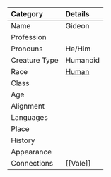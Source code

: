 | Category      | Details                                          |
| :------------ | :----------------------------------------------- |
| Name          | Gideon                                           |
| Profession    |                                                  |
| Pronouns      | He/Him                                           |
| Creature Type | Humanoid                                         |
| Race          | [Human](https://dnd5e.wikidot.com/lineage:human) |
| Class         |                                                  |
| Age           |                                                  |
| Alignment     |                                                  |
| Languages     |                                                  |
| Place         |                                                  |
| History       |                                                  |
| Appearance    |                                                  |
| Connections   | [[Vale]]                                         |

